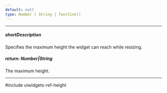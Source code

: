 ```yaml
---
default: null
type: Number | String | function()
---
```

---
##### shortDescription
Specifies the maximum height the widget can reach while resizing.

##### return: Number|String
The maximum height.

---
#include uiwidgets-ref-height